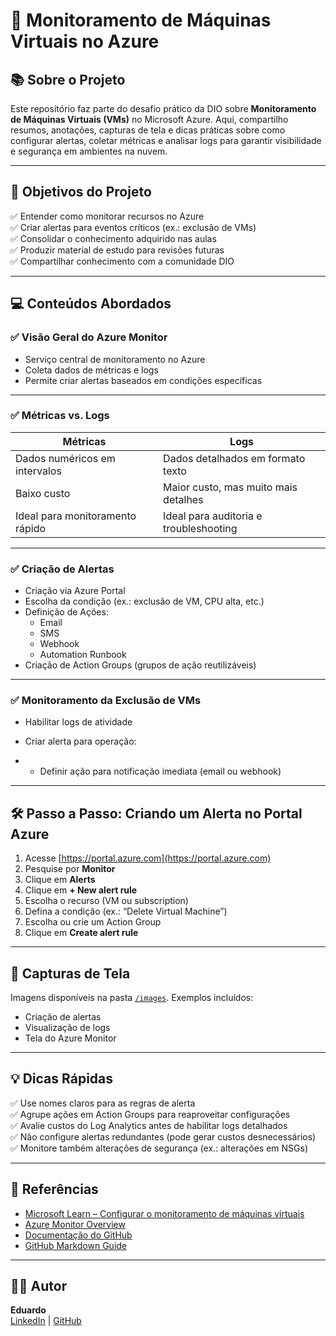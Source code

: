 # 🚀 Monitoramento de Máquinas Virtuais no Azure

## 📚 Sobre o Projeto

Este repositório faz parte do desafio prático da DIO sobre **Monitoramento de Máquinas Virtuais (VMs)** no Microsoft Azure. Aqui, compartilho resumos, anotações, capturas de tela e dicas práticas sobre como configurar alertas, coletar métricas e analisar logs para garantir visibilidade e segurança em ambientes na nuvem.

---

## 🎯 Objetivos do Projeto

✅ Entender como monitorar recursos no Azure  
✅ Criar alertas para eventos críticos (ex.: exclusão de VMs)  
✅ Consolidar o conhecimento adquirido nas aulas  
✅ Produzir material de estudo para revisões futuras  
✅ Compartilhar conhecimento com a comunidade DIO

---

## 💻 Conteúdos Abordados

### ✅ Visão Geral do Azure Monitor

- Serviço central de monitoramento no Azure
- Coleta dados de métricas e logs
- Permite criar alertas baseados em condições específicas

---

### ✅ Métricas vs. Logs

| Métricas                        | Logs                                  |
|---------------------------------|---------------------------------------|
| Dados numéricos em intervalos   | Dados detalhados em formato texto     |
| Baixo custo                     | Maior custo, mas muito mais detalhes  |
| Ideal para monitoramento rápido | Ideal para auditoria e troubleshooting |

---

### ✅ Criação de Alertas

- Criação via Azure Portal
- Escolha da condição (ex.: exclusão de VM, CPU alta, etc.)
- Definição de Ações:
  - Email
  - SMS
  - Webhook
  - Automation Runbook
- Criação de Action Groups (grupos de ação reutilizáveis)

---

### ✅ Monitoramento da Exclusão de VMs

- Habilitar logs de atividade
- Criar alerta para operação:

- - Definir ação para notificação imediata (email ou webhook)

---

## 🛠️ Passo a Passo: Criando um Alerta no Portal Azure

1. Acesse [https://portal.azure.com](https://portal.azure.com)
2. Pesquise por **Monitor**
3. Clique em **Alerts**
4. Clique em **+ New alert rule**
5. Escolha o recurso (VM ou subscription)
6. Defina a condição (ex.: “Delete Virtual Machine”)
7. Escolha ou crie um Action Group
8. Clique em **Create alert rule**

---

## 📸 Capturas de Tela

Imagens disponíveis na pasta [`/images`](./images). Exemplos incluídos:
- Criação de alertas
- Visualização de logs
- Tela do Azure Monitor

---

## 💡 Dicas Rápidas

✅ Use nomes claros para as regras de alerta  
✅ Agrupe ações em Action Groups para reaproveitar configurações  
✅ Avalie custos do Log Analytics antes de habilitar logs detalhados  
✅ Não configure alertas redundantes (pode gerar custos desnecessários)  
✅ Monitore também alterações de segurança (ex.: alterações em NSGs)

---

## 🔗 Referências

- [Microsoft Learn – Configurar o monitoramento de máquinas virtuais](https://learn.microsoft.com/pt-br/training/modules/monitor-virtual-machines-azure/)
- [Azure Monitor Overview](https://learn.microsoft.com/pt-br/azure/azure-monitor/overview)
- [Documentação do GitHub](https://docs.github.com/pt)
- [GitHub Markdown Guide](https://guides.github.com/features/mastering-markdown/)

---

## 👨‍💻 Autor

**Eduardo**  
[LinkedIn](#) | [GitHub](#)

